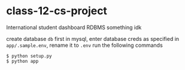 # class-12-cs-project

International student dashboard RDBMS something idk

create database `db` first in mysql, enter database creds as specified in `app/.sample.env`, rename it to `.env`
run the following commands

```
$ python setup.py
$ python app
```